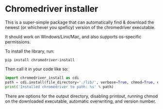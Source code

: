 # Chromedriver installer

This is a super-simple package that can automatically find & download the newest (or whichever you speficy) version of 
the chromedriver executable.

It should work on Windows/Linx/Mac, and also supports os-specific permissions.

To install the library, run:
```
pip install chromedriver-install
```


Then call it in your code like so:
```python
import chromedriver_install as cdi
path = cdi.install(file_directory='./lib/', verbose=True, chmod=True, overwrite=False, version=None)
print('Installed chromedriver to path: %s' % path)
```

There are options for the output directory, disabling printout, running chmod on the downloaded executable, automatic overwriting, and version number.